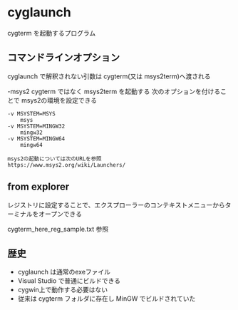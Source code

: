 ﻿# cyglaunch

cygterm を起動するプログラム

## コマンドラインオプション

cyglaunch で解釈されない引数は cygterm(又は msys2term)へ渡される

-msys2
    cygterm ではなく msys2term を起動する
    次のオプションを付けることで msys2の環境を設定できる

    -v MSYSTEM=MSYS
        msys
    -v MSYSTEM=MINGW32
        mingw32
    -v MSYSTEM=MINGW64
        mingw64

    msys2の起動については次のURLを参照
    https://www.msys2.org/wiki/Launchers/

## from explorer

レジストリに設定することで、エクスプローラーのコンテキストメニューからターミナルをオープンできる

cygterm_here_reg_sample.txt 参照

## 歴史

- cyglaunch は通常のexeファイル
- Visual Studio で普通にビルドできる
- cygwin上で動作する必要はない
- 従来は cygterm フォルダに存在し MinGW でビルドされていた
